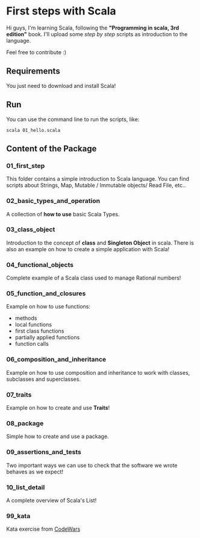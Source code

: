 # First steps with Scala

Hi guys, I'm learning Scala, following the **"Programming in scala, 3rd edition"** book. I'll upload some _step by step_ scripts as introduction to the language. 

Feel free to contribute :)

## Requirements

You just need to download and install Scala!

## Run

You can use the command line to run the scripts, like:

    scala 01_hello.scala


## Content of the Package

### 01_first_step

This folder contains a simple introduction to Scala language. You can find scripts about Strings, Map, Mutable / Immutable objects/ Read File, etc..

### 02_basic_types_and_operation

A collection of **how to use** basic Scala Types.

### 03_class_object

Introduction to the concept of **class** and **Singleton Object** in scala. There is also an example on how to create a simple application with Scala!

### 04_functional_objects

Complete example of a Scala class used to manage Rational numbers!

### 05_function_and_closures

Example on how to use functions:

* methods
* local functions
* first class functions
* partially applied functions
* function calls

### 06_composition_and_inheritance

Example on how to use composition and inheritance to work with classes, subclasses and superclasses.

### 07_traits

Example on how to create and use **Traits**!


### 08_package

Simple how to create and use a package.


### 09_assertions_and_tests

Two important ways we can use to check that the software we wrote behaves as we expect!

### 10_list_detail

A complete overview of Scala's List!

### 99_kata

Kata exercise from [CodeWars](https://www.codewars.com)

